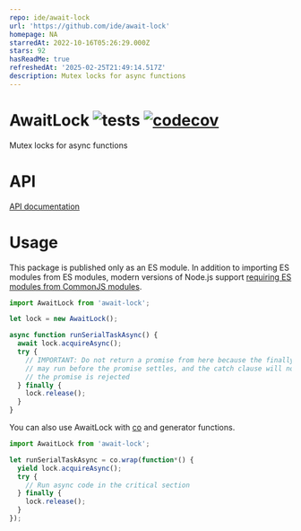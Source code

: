 ```yaml
---
repo: ide/await-lock
url: 'https://github.com/ide/await-lock'
homepage: NA
starredAt: 2022-10-16T05:26:29.000Z
stars: 92
hasReadMe: true
refreshedAt: '2025-02-25T21:49:14.517Z'
description: Mutex locks for async functions
---
```


# AwaitLock ![tests](https://github.com/ide/await-lock/workflows/Tests/badge.svg) [![codecov](https://codecov.io/gh/ide/await-lock/branch/master/graph/badge.svg)](https://codecov.io/gh/ide/await-lock)
Mutex locks for async functions

# API

[API documentation](https://github.com/ide/await-lock/wiki/API-documentation)

# Usage

This package is published only as an ES module. In addition to importing ES modules from ES modules, modern versions of Node.js support [requiring ES modules from CommonJS modules](https://nodejs.org/api/modules.html#loading-ecmascript-modules-using-require).

```javascript
import AwaitLock from 'await-lock';

let lock = new AwaitLock();

async function runSerialTaskAsync() {
  await lock.acquireAsync();
  try {
    // IMPORTANT: Do not return a promise from here because the finally clause
    // may run before the promise settles, and the catch clause will not run if
    // the promise is rejected
  } finally {
    lock.release();
  }
}
```

You can also use AwaitLock with [co](https://github.com/tj/co) and generator functions.

```javascript
import AwaitLock from 'await-lock';

let runSerialTaskAsync = co.wrap(function*() {
  yield lock.acquireAsync();
  try {
    // Run async code in the critical section
  } finally {
    lock.release();
  }
});
```
